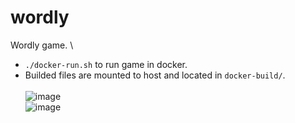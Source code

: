 # wordly
Wordly game. \
- `./docker-run.sh` to run game in docker. 
- Builded files are mounted to host and located in `docker-build/`. \
\
![image](https://github.com/user-attachments/assets/02789a1c-089e-40d6-ad9c-f3cc9e40bc1e) \
![image](https://github.com/user-attachments/assets/bc9a3770-9093-467a-ad39-22d1172c8bea)

